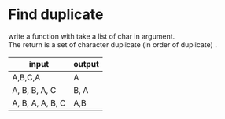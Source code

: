# Find duplicate 


write a function with take a list of char in argument. <br> 
The return is a set of character duplicate (in order of duplicate) .

|input| output|
| --- | ----- |
|A,B,C,A | A  |
|A, B, B, A, C| B, A |
|A, B, A, A, B, C| A,B|